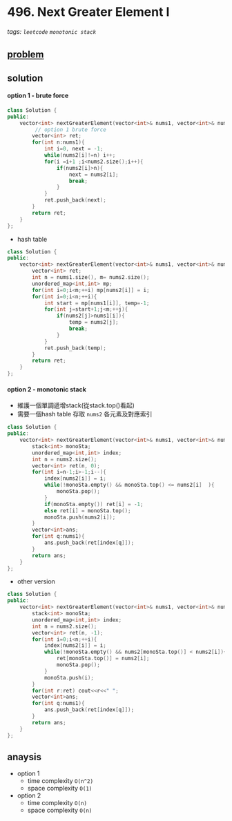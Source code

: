 # 496. Next Greater Element I

###### tags: `leetcode` `monotonic stack`


## [problem](https://leetcode.com/problems/next-greater-element-i/submissions/)


## solution

#### option 1 - brute force

```c++
class Solution {
public:
    vector<int> nextGreaterElement(vector<int>& nums1, vector<int>& nums2) {
         // option 1 brute force
        vector<int> ret;
        for(int n:nums1){
            int i=0, next = -1;
            while(nums2[i]!=n) i++;
            for(i =i+1 ;i<nums2.size();i++){
                if(nums2[i]>n){
                    next = nums2[i];
                    break;
                }
            }
            ret.push_back(next);
        }
        return ret;
    }
};
```


- hash table
```c++
class Solution {
public:
    vector<int> nextGreaterElement(vector<int>& nums1, vector<int>& nums2) {
        vector<int> ret;
        int n = nums1.size(), m= nums2.size();
        unordered_map<int,int> mp;
        for(int i=0;i<m;++i) mp[nums2[i]] = i;
        for(int i=0;i<n;++i){
            int start = mp[nums1[i]], temp=-1;
            for(int j=start+1;j<m;++j){
                if(nums2[j]>nums1[i]){
                    temp = nums2[j];
                    break;
                }
            }
            ret.push_back(temp);
        }
        return ret;
    }
};
```
#### option 2 - monotonic stack

- 維護一個單調遞增stack(從stack.top()看起)
- 需要一個hash table 存取 `nums2` 各元素及對應索引

```c++
class Solution {
public:
    vector<int> nextGreaterElement(vector<int>& nums1, vector<int>& nums2) {
        stack<int> monoSta;
        unordered_map<int,int> index;
        int n = nums2.size();
        vector<int> ret(n, 0);
        for(int i=n-1;i>-1;i--){
            index[nums2[i]] = i;
            while(!monoSta.empty() && monoSta.top() <= nums2[i]  ){
                monoSta.pop();
            }
            if(monoSta.empty()) ret[i] = -1;
            else ret[i] = monoSta.top();
            monoSta.push(nums2[i]);
        }
        vector<int>ans;
        for(int q:nums1){
            ans.push_back(ret[index[q]]);
        }
        return ans;
    }
};
```


- other version
```c++
class Solution {
public:
    vector<int> nextGreaterElement(vector<int>& nums1, vector<int>& nums2) {
        stack<int> monoSta;
        unordered_map<int,int> index;
        int n = nums2.size();
        vector<int> ret(n, -1);
        for(int i=0;i<n;++i){
            index[nums2[i]] = i;
            while(!monoSta.empty() && nums2[monoSta.top()] < nums2[i]){
                ret[monoSta.top()] = nums2[i];
                monoSta.pop();
            }
            monoSta.push(i);
        }
        for(int r:ret) cout<<r<<" ";
        vector<int>ans;
        for(int q:nums1){
            ans.push_back(ret[index[q]]);
        }
        return ans;
    }
};
```
## anaysis
- option 1
  - time complexity `O(n^2)`
  - space complexity `O(1)`
- option 2 
  - time complexity `O(n)`
  - space complexity `O(n)`